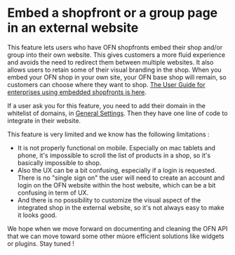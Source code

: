 # Embed a shopfront or a group page in an external website

This feature lets users who have OFN shopfronts embed their shop and/or group into their own website. This gives customers a more fluid experience and avoids the need to redirect them between multiple websites. It also allows users to retain some of their visual branding in the shop. When you embed your OFN shop in your own site, your OFN base shop will remain, so customers can choose where they want to shop. [The User Guide for enterprises using embedded shopfronts is here](https://ofn-user-guide.gitbooks.io/ofn-user-guide-master/content/embedded-shopfronts.html). 

If a user ask you for this feature, you need to add their domain in the whitelist of domains, in [General Settings](../ofn-platform-configuration/general-settings.md). Then they have one line of code to integrate in their website.

This feature is very limited and we know has the following limitations :

* It is not properly functional on mobile. Especially on mac tablets and phone, it's impossible to scroll the list of products in a shop, so it's basically impossible to shop.
* Also the UX can be a bit confusing, especially if a login is requested. There is no "single sign on" the user will need to create an account and login on the OFN website within the host website, which can be a bit confusing in term of UX.
* And there is no possibility to customize the visual aspect of the integrated shop in the external website, so it's not always easy to make it looks good.

We hope when we move forward on documenting and cleaning the OFN API that we can move toward some other mùore efficient solutions like widgets or plugins. Stay tuned !

